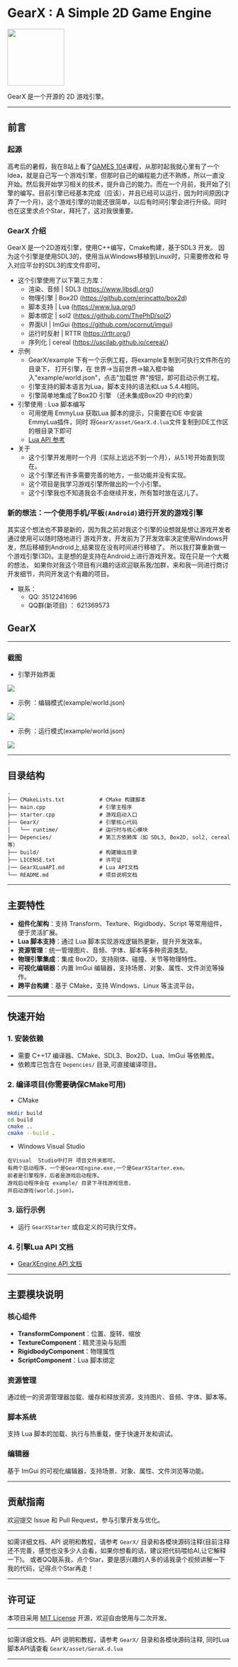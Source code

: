 
# GearX : A Simple 2D Game Engine

<img src="./GearX/asset/default/icon_round.png" width="128" height="128"/>

GearX 是一个开源的 2D 游戏引擎。

---
## 前言
###  起源
高考后的暑假，我在B站上看了[GAMES 104](https://games104.boomingtech.com/sc/)课程，从那时起我就心里有了一个Idea，就是自己写一个游戏引擎，但那时自己的编程能力还不熟练，所以一直没开始。然后我开始学习相关的技术，提升自己的能力。而在一个月前，我开始了引擎的编写。目前引擎已经基本完成（应该），并且已经可以运行，因为时间原因(才弄了一个月)，这个游戏引擎的功能还很简单，以后有时间引擎会进行升级。同时也在这里求点个Star，拜托了，这对我很重要。
### GearX 介绍

GearX 是一个2D游戏引擎，使用C++编写，Cmake构建，基于SDL3 开发。
因为这个引擎是使用SDL3的，使用当从Windows移植到Linux时，只需要修改和
导入对应平台的SDL3的库文件即可。

- 这个引擎使用了以下第三方库：
    - 渲染、音频 | SDL3  (https://www.libsdl.org/)
    - 物理引擎   | Box2D (https://github.com/erincatto/box2d)
    - 脚本支持   | Lua (https://www.lua.org/)
    - 脚本绑定   | sol2 (https://github.com/ThePhD/sol2)
    - 界面UI     | ImGui (https://github.com/ocornut/imgui)
    - 运行时反射 | RTTR  (https://rttr.org/)
    - 序列化     | cereal (https://uscilab.github.io/cereal/)
- 示例
    - GearX/example 下有一个示例工程，将example复制到可执行文件所在的目录下，
    打开引擎，在 世界->当前世界->输入框中输入"example/world.json"，点击"加载世  界"按钮，即可启动示例工程。
    - 引擎支持的脚本语言为Lua，脚本支持的语法和Lua 5.4.4相同。
    - 引擎简单地集成了Box2D 引擎 （还未集成Box2D 中的约束）
- 引擎使用 : Lua 脚本编写
    - 可用使用 EmmyLua 获取Lua 脚本的提示，只需要在IDE 中安装EmmyLua插件，同时
    将`GearX/asset/GearX.d.lua`文件复制到IDE工作区的根目录下即可
    - [Lua API 参考](./GearXLuaAPI.md)
- 关于
    - 这个引擎开发用时一个月（实际上远远不到一个月），从5.1号开始直到现在。
    - 这个引擎还有许多需要完善的地方，一些功能并没有实现。
    - 这个项目是我学习游戏引擎所做出的一个小引擎。
    - 这个引擎我也不知道我会不会继续开发，所有暂时放在这儿了。
###  新的想法：一个使用手机/平板`(Android)`进行开发的游戏引擎
其实这个想法也不算是新的，因为我之前对我这个引擎的设想就是想让游戏开发者通过使用可以随时随地进行
游戏开发，开发前为了开发效率决定使用Windows开发，然后移植到Android上,结果现在没有时间进行移植了。
所以我打算重新做一个游戏引擎(3D)。主是想的是支持在Android上进行游戏开发。现在只是一个大概的想法，
如果你对我这个项目有兴趣的话欢迎联系我/加群，来和我一同进行商讨开发细节，共同开发这个有趣的项目。

- 联系：
    - QQ: 3512241696
    - QQ群(新项目) ： 621369573

## GearX
---

### 截图

- 引擎开始界面


<img src="./Screenshots/s1.png">


- 示例 ：编辑模式(example/world.json)


<img src="./Screenshots/s2.png">


- 示例 ：运行模式(example/world.json)

<img src="./Screenshots/s3.png">


---
## 目录结构

```
.
├── CMakeLists.txt           # CMake 构建脚本
├── main.cpp                 # 引擎主程序
├── starter.cpp              # 游戏启动入口
├── GearX/                   # 引擎核心代码
│   └── runtime/             # 运行时与核心模块
├── Depencies/               # 第三方依赖库（如 SDL3, Box2D, sol2, cereal 等）
├── build/                   # 构建输出目录
├── LICENSE.txt              # 许可证
|── GearXLuaAPI.md           # Lua API文档
└── README.md                # 项目说明文档
```

---

## 主要特性

- **组件化架构**：支持 Transform、Texture、Rigidbody、Script 等常用组件，便于灵活扩展。
- **Lua 脚本支持**：通过 Lua 脚本实现游戏逻辑热更新，提升开发效率。
- **资源管理**：统一管理图片、音频、字体、脚本等多种资源类型。
- **物理引擎集成**：集成 Box2D，支持刚体、碰撞、关节等物理特性。
- **可视化编辑器**：内置 ImGui 编辑器，支持场景、对象、属性、文件浏览等操作。
- **跨平台构建**：基于 CMake，支持 Windows、Linux 等主流平台。

---

## 快速开始

### 1. 安装依赖

- 需要 C++17 编译器、CMake、SDL3、Box2D、Lua、ImGui 等依赖库。
- 依赖库已包含在 `Depencies/` 目录,可直接编译项目。

### 2. 编译项目(你需要确保CMake可用)
- CMake 
```sh
mkdir build
cd build
cmake ..
cmake --build .
```
- Windows Visual Studio
```
在Visual  Studio中打开 项目文件夹即可。
有两个启动程序，一个是GearXEngine.exe,一个是GearXStarter.exe。
前者是引擎程序，后者是游戏启动程序。
游戏启动程序会在 example/ 目录下寻找游戏信息，
并启动游戏(world.json)。
```

### 3. 运行示例
- 运行 `GearXStarter` 或自定义的可执行文件。

### 4. 引擎Lua API 文档
-  [GearXEngine API  文档](GearXLuaAPI.md)
---

## 主要模块说明

### 核心组件

- **TransformComponent**：位置、旋转、缩放
- **TextureComponent**：精灵渲染与贴图
- **RigidbodyComponent**：物理属性
- **ScriptComponent**：Lua 脚本绑定

### 资源管理

通过统一的资源管理器加载、缓存和释放资源，支持图片、音频、字体、脚本等。

### 脚本系统

支持 Lua 脚本的加载、执行与热重载，便于快速开发和调试。

### 编辑器

基于 ImGui 的可视化编辑器，支持场景、对象、属性、文件浏览等功能。

---

## 贡献指南

欢迎提交 Issue 和 Pull Request，参与引擎开发与优化。

---

如需详细文档、API 说明和教程，请参考 `GearX/` 目录和各模块源码注释(目前注释还不完善，感觉也没多少人会看，如果你想看的话，建议把代码喂给AI,让它解释一下)。
或者QQ联系我，点个Star，要是感兴趣的人多的话我录个视频讲解一下我的代码，记得点个Star再走！

---

## 许可证

本项目采用 [MIT License](LICENSE.txt) 开源，欢迎自由使用与二次开发。

---

如需详细文档、API 说明和教程，请参考 `GearX/` 目录和各模块源码注释,
同时Lua脚本API请查看 `GearX/asset/GeraX.d.lua`

---
